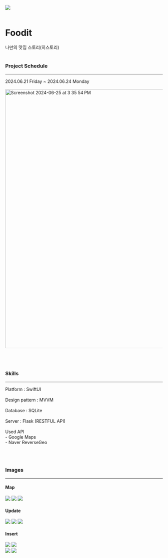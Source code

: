 
<img src="https://github.com/likewoody/Foodit/assets/151493474/15d68109-bfe5-4054-835b-023750f5853d"><br><br>

# Foodit
나만의 맛집 스토리(히스토리)
<br><br>

### Project Schedule
<hr>
2024.06.21 Friday ~ 2024.06.24 Monday<br><br>
<img width="829" alt="Screenshot 2024-06-25 at 3 35 54 PM" src="https://github.com/likewoody/Foodit/assets/151493474/cec834dd-a77d-4cc1-8e38-4480bf72fdcf">

<br><br>


### Skills
<hr>
Platform : SwiftUI<br><br>
Design pattern : MVVM<br><br>
Database : SQLite<br><br>
Server : Flask (RESTFUL API)<br><br>
Used API<br>
- Google Maps<br>
- Naver ReverseGeo

<br><br>

### Images
<hr>

#### Map

<img src="https://github.com/likewoody/Foodit/assets/151493474/3ee67be9-b0bb-47bd-9061-9acc3605da6d">
<img src="https://github.com/likewoody/Foodit/assets/151493474/263242bb-9026-45a1-8c08-9ea0b1bf6150">
<img src="https://github.com/likewoody/Foodit/assets/151493474/4fe3478c-8b96-445f-a83a-ca677f97ac78"><br>

#### Update

<img src="https://github.com/likewoody/Foodit/assets/151493474/c582d4ff-999a-4c3e-80de-6fc030989b06">
<img src="https://github.com/likewoody/Foodit/assets/151493474/b55281b7-a7ba-4275-b91b-9b7f8a7a7f6a">
<img src="https://github.com/likewoody/Foodit/assets/151493474/42612b9b-79c5-449d-9148-6c5b6fd14605"><br>


#### Insert

<img src="https://github.com/likewoody/Foodit/assets/151493474/22902a6a-f55c-4e01-a59d-d265eb2b2fe7">
<img src="https://github.com/likewoody/Foodit/assets/151493474/51676583-c5cc-47cf-97d2-e3c87308d6db"><br>
<img src="https://github.com/likewoody/Foodit/assets/151493474/c858ade2-bf0f-4102-bc59-5a410e36ecc5">
<img src="https://github.com/likewoody/Foodit/assets/151493474/5177426f-9835-4515-8337-94ef593ce625"><br>

<br><br>


